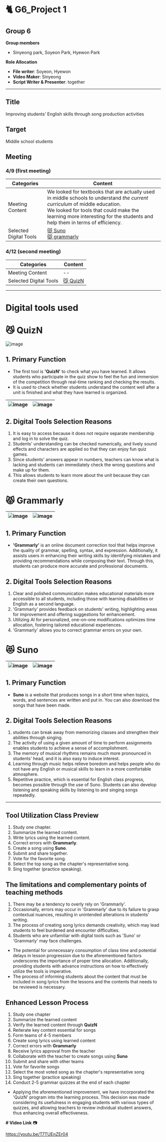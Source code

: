 # 🐈 G6_Project 1

## Group 6
**Group members**
- Sinyeong park, Soyeon Park, Hyewon Park 

**Role Allocation**
- **File writer**: Soyeon, Hyewon
- **Video Maker**: Sinyeong
- **Script Writer & Presenter**: together

---

## Title
Improving students' English skills through song production activities


## Target
Middle school students

## Meeting
### 4/9 (first meeting)
|Categories|Content|
|--|--|
|Meeting Content|We looked for textbooks that are actually used in middle schools to understand _the current curriculum_ of middle education.<br>We looked for tools that could make the learning more interesting for the students and help them in terms of efficiency.|
|Selected Digital Tools|[😻 Suno](https://suno.com/)<br>[😾 grammarly](https://www.grammarly.com/)|

### 4/12 (second meeting)
|Categories|Content|
|--|--|
|Meeting Content|--|
|Selected Digital Tools|[😼 QuizN](https://www.quizn.show/)|

---

# Digital tools used

# 😼 QuizN
![image](https://github.com/psy03/Group6/assets/165755681/3d124a4c-09ed-4aac-ac99-a85870fe5abc)

## 1. Primary Function
- The first tool is **'QuizN'** to check what you have learned. It allows students who participate in the quiz show to feel the fun and immersion of the competition through real-time ranking and checking the results. 
- It is used to check whether students understand the content well after a unit is finished and what they have learned is organized.

|![image](https://github.com/psy03/Group6/assets/165755681/fda7f338-de99-4e2f-b3b3-2ae112295e5c)|![image](https://github.com/psy03/Group6/assets/165755681/fb1dac74-cf09-41e4-abbe-206957d0a821)|
|--|--|


## 2. Digital Tools Selection Reasons
1) It is easy to access because it does not require separate membership and log in to solve the quiz. 
2) Students' understanding can be checked numerically, and lively sound effects and characters are applied so that they can enjoy fun quiz games. 
3) Since students' answers appear in numbers, teachers can know what is lacking and students can immediately check the wrong questions and make up for them. 
4) This allows students to learn more about the unit because they can create their own questions.


# 😾 Grammarly
|![image](https://github.com/psy03/Group6/assets/165755681/7e055407-8c4a-44e2-9e7c-b4053d9eaf51)|![image](https://github.com/psy03/Group6/assets/165755681/a7b7f2fc-64d7-48b2-88b2-909aac108c1f)|
|--|--|

## 1. Primary Function
- **'Grammarly'** is an online document correction tool that helps improve the quality of grammar, spelling, syntax, and expression. Additionally, it assists users in enhancing their writing skills by identifying mistakes and providing recommendations while composing their text. Through this, students can produce more accurate and professional documents.

## 2. Digital Tools Selection Reasons
1) Clear and polished communication makes educational materials more accessible to all students, including those with learning disabilities or English as a second language.  
2) 'Grammarly' provides feedback on students' writing, highlighting areas for improvement and offering suggestions for enhancement. 
3) Utilizing AI for personalized, one-on-one modifications optimizes time allocation, fostering tailored educational experiences. 
4) 'Grammarly' allows you to correct grammar errors on your own.


# 😻 Suno
|![image](https://github.com/psy03/Group6/assets/165755681/357cf846-9187-47f0-be30-506094edf4a5)|![image](https://github.com/psy03/Group6/assets/165755681/5c397e50-21bb-496b-b0be-2891ce32edc0)|
|--|--|

## 1. Primary Function
- **Suno** is a website that produces songs in a short time when topics, words, and sentences are written and put in. You can also download the songs that have been made.

## 2. Digital Tools Selection Reasons 
1) students can break away from memorizing classes and strengthen their abilities through singing. 
2) The activity of using a given amount of time to perform assignments enables students to achieve a sense of accomplishment.
3) The memory of musical rhythms remains much more pronounced in students' head, and it is also easy to induce interest.
4)  Learning through music helps relieve boredom and helps people who do not have any English or musical skills to learn in a more comfortable atmosphere.
5)  Repetitive practice, which is essential for English class progress, becomes possible through the use of Suno. Students can also develop listening and speaking skills by listening to and singing songs repeatedly.

---

## Tool Utilization Class Preview
1. Study one chapter.
2. Summarize the learned content.
3. Write lyrics using the learned content.
4. Correct errors with **Grammarly**.
5. Create a song using **Suno**.
6. Submit and share together.
7. Vote for the favorite song.
8. Select the top song as the chapter's representative song.
9. Sing together (practice speaking).


## The limitations and complementary points of teaching methods
1) There may be a tendency to overly rely on 'Grammarly'.
2) Occasionally, errors may occur in 'Grammarly' due to its failure to grasp contextual nuances, resulting in unintended alterations in students' writing.
3) The process of creating song lyrics demands creativity, which may lead students to feel burdened and encounter difficulties.
4) Students who are unfamiliar with digital tools such as 'Suno' or 'Grammarly' may face challenges.

- The potential for unnecessary consumption of class time and potential delays in lesson progression due to the aforementioned factors underscores the importance of proper time allocation. Additionally, providing students with advance instructions on how to effectively utilize the tools is imperative.
- The process of informing students about the content that must be included in song lyrics from the lessons and the contents that needs to be reviewed is necessary.


## Enhanced Lesson Process
1. Study one chapter
2. Summarize the learned content
3. Verify the learned content through **QuizN**
4. Reiterate key content essential for songs
5. Form teams of 4-5 members
6. Create song lyrics using learned content
7. Correct errors with **Grammarly**
8. Receive lyrics approval from the teacher
9. Collaborate with the teacher to create songs using **Suno**
10. Submit and share with other teams
11. Vote for favorite songs
12. Select the most voted song as the chapter's representative song
13. Sing together (practice speaking)
14. Conduct 2-5 grammar quizzes at the end of each chapter

- Applying the aforementioned improvement, we have incorporated the 'QuizN' program into the learning process. This decision was made considering its usefulness in engaging students with various types of quizzes, and allowing teachers to review individual student answers, thus enhancing overall effectiveness.

 **# Video Link** 📷
 
https://youtu.be/T7TUEnZEr04
